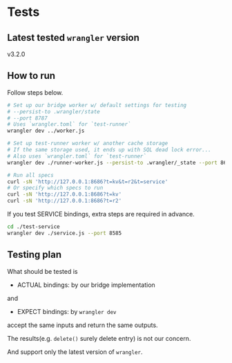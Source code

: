 # Tests

## Latest tested `wrangler` version

v3.2.0

## How to run

Follow steps below.

```sh
# Set up our bridge worker w/ default settings for testing
# --persist-to .wrangler/state
# --port 8787
# Uses `wrangler.toml` for `test-runner`
wrangler dev ../worker.js

# Set up test-runner worker w/ another cache storage
# If the same storage used, it ends up with SQL dead lock error...
# Also uses `wrangler.toml` for `test-runner`
wrangler dev ./runner-worker.js --persist-to .wrangler/_state --port 8686

# Run all specs
curl -sN 'http://127.0.0.1:8686?t=kv&t=r2&t=service'
# Or specify which specs to run
curl -sN 'http://127.0.0.1:8686?t=kv'
curl -sN 'http://127.0.0.1:8686?t=r2'
```

If you test SERVICE bindings, extra steps are required in advance.

```sh
cd ./test-service
wrangler dev ./service.js --port 8585
```

## Testing plan

What should be tested is

- ACTUAL bindings: by our bridge implementation

and

- EXPECT bindings: by `wrangler dev`

accept the same inputs and return the same outputs.

The results(e.g. `delete()` surely delete entry) is not our concern.

And support only the latest version of `wrangler`.
